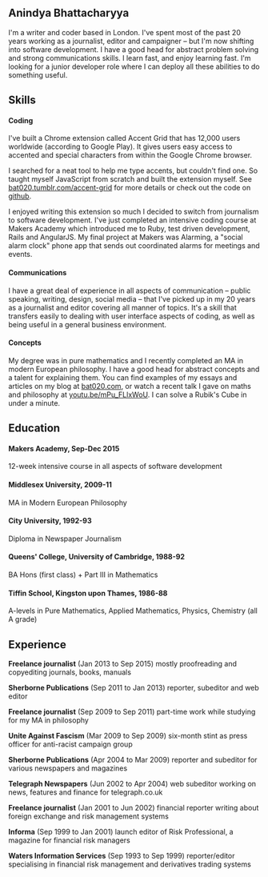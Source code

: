 ## Anindya Bhattacharyya

I'm a writer and coder based in London. I've spent most of the past 20 years working as a journalist, editor and campaigner – but I'm now shifting into software development. I have a good head for abstract problem solving and strong communications skills. I learn fast, and enjoy learning fast. I'm looking for a junior developer role where I can deploy all these abilities to do something useful.

## Skills

#### Coding

I've built a Chrome extension called Accent Grid that has 12,000 users worldwide (according to Google Play). It gives users easy access to accented and special characters from within the Google Chrome browser.

I searched for a neat tool to help me type accents, but couldn't find one. So taught myself JavaScript from scratch and
built the extension myself. See [bat020.tumblr.com/accent-grid](http://bat020.tumblr.com/accent-grid) for more details or check out the code on [github](https://github.com/bat020/accent-grid).

I enjoyed writing this extension so much I decided to switch from journalism to software development. I've just completed an intensive coding course at Makers Academy which introduced me to Ruby, test driven development, Rails and AngularJS. My final project at Makers was Alarming, a "social alarm clock" phone app that sends out coordinated alarms for meetings and events.

#### Communications

I have a great deal of experience in all aspects of communication – public speaking, writing, design, social media – that I've picked up in my 20 years as a journalist and editor covering all manner of topics. It's a skill that transfers easily to dealing with user interface aspects of coding, as well as being useful in a general business environment.

#### Concepts

My degree was in pure mathematics and I recently completed an MA in modern European philosophy. I have a good head for abstract concepts and a talent for explaining them. You can find examples of my essays and articles on my blog at [bat020.com](http://bat020.com), or watch a recent talk I gave on maths and philosophy at [youtu.be/mPu_FLlxWoU](https://youtu.be/mPu_FLlxWoU). I can solve a Rubik's Cube in under a minute.

## Education

#### Makers Academy, Sep-Dec 2015
12-week intensive course in all aspects of software development

#### Middlesex University, 2009-11
MA in Modern European Philosophy

#### City University, 1992-93
Diploma in Newspaper Journalism

#### Queens' College, University of Cambridge, 1988-92
BA Hons (first class) + Part III in Mathematics

#### Tiffin School, Kingston upon Thames, 1986-88
A-levels in Pure Mathematics, Applied Mathematics, Physics, Chemistry (all A grade)

## Experience

**Freelance journalist** (Jan 2013 to Sep 2015)
mostly proofreading and copyediting journals, books, manuals

**Sherborne Publications** (Sep 2011 to Jan 2013)
reporter, subeditor and web editor

**Freelance journalist** (Sep 2009 to Sep 2011)
part-time work while studying for my MA in philosophy

**Unite Against Fascism** (Mar 2009 to Sep 2009)
six-month stint as press officer for anti-racist campaign group

**Sherborne Publications** (Apr 2004 to Mar 2009)
reporter and subeditor for various newspapers and magazines

**Telegraph Newspapers** (Jun 2002 to Apr 2004)
web subeditor working on news, features and finance for telegraph.co.uk

**Freelance journalist** (Jan 2001 to Jun 2002)
financial reporter writing about foreign exchange and risk management systems

**Informa** (Sep 1999 to Jan 2001)
launch editor of Risk Professional, a magazine for financial risk managers

**Waters Information Services** (Sep 1993 to Sep 1999)
reporter/editor specialising in financial risk management and derivatives trading systems
